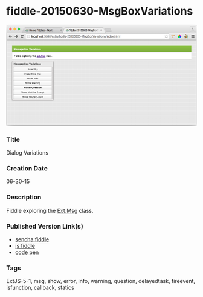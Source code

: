 fiddle-20150630-MsgBoxVariations
======

![Screenshot](screenshot.png)

### Title

Dialog Variations


### Creation Date

06-30-15


### Description

Fiddle exploring the <a href="http://docs.sencha.com/extjs/5.1/5.1.0-apidocs/#!/api/Ext.MessageBox" target="_blank">Ext.Msg</a> class.


### Published Version Link(s)

* [sencha fiddle](https://fiddle.sencha.com/#fiddle/pmb)
* [js fiddle](https://jsfiddle.net/bradyhouse/fj45uadm/)
* [code pen](http://codepen.io/bradyhouse/pen/gpvOqm)

### Tags

ExtJS-5-1, msg, show, error, info, warning, question, delayedtask, fireevent, isfunction, callback, statics
